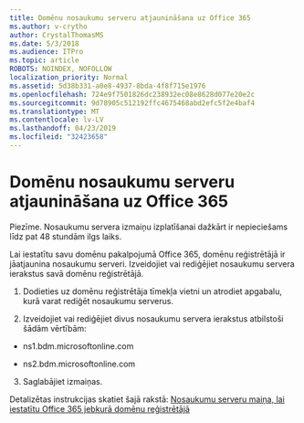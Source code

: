 ```yaml
---
title: Domēnu nosaukumu serveru atjaunināšana uz Office 365
ms.author: v-crytho
author: CrystalThomasMS
ms.date: 5/3/2018
ms.audience: ITPro
ms.topic: article
ROBOTS: NOINDEX, NOFOLLOW
localization_priority: Normal
ms.assetid: 5d38b331-a0e8-4937-8bda-4f8f715e1976
ms.openlocfilehash: 724e9f7501826dc238932ec08e8628d077e20e2c
ms.sourcegitcommit: 9d78905c512192ffc4675468abd2efc5f2e4baf4
ms.translationtype: MT
ms.contentlocale: lv-LV
ms.lasthandoff: 04/23/2019
ms.locfileid: "32423658"
---
```

# <a name="update-your-domain-nameservers-to-office-365"></a>Domēnu nosaukumu serveru atjaunināšana uz Office 365

Piezīme. Nosaukumu servera izmaiņu izplatīšanai dažkārt ir nepieciešams līdz pat 48 stundām ilgs laiks.
  
Lai iestatītu savu domēnu pakalpojumā Office 365, domēnu reģistrētājā ir jāatjaunina nosaukumu serveri. Izveidojiet vai rediģējiet nosaukumu servera ierakstus savā domēnu reģistrētājā.
  
1. Dodieties uz domēnu reģistrētāja tīmekļa vietni un atrodiet apgabalu, kurā varat rediģēt nosaukumu serverus.
    
2. Izveidojiet vai rediģējiet divus nosaukumu servera ierakstus atbilstoši šādām vērtībām:
    
  - ns1.bdm.microsoftonline.com
    
  - ns2.bdm.microsoftonline.com
    
3. Saglabājiet izmaiņas.
    
Detalizētas instrukcijas skatiet šajā rakstā: [Nosaukumu serveru maiņa, lai iestatītu Office 365 jebkurā domēnu reģistrētājā](https://support.office.com/article/Change-nameservers-at-any-domain-registrar-to-set-up-Office-365-a8b487a9-2a45-4581-9dc4-5d28a47010a2.aspx)
  

